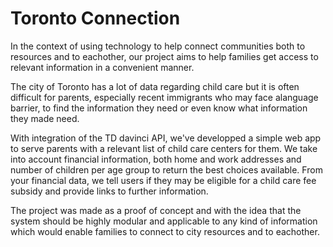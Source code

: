 # Toronto Connection

In the context of using technology to help connect communities both to resources and to eachother, our project aims to help families get access to relevant information in a convenient manner.

The city of Toronto has a lot of data regarding child care but it is often difficult for parents, especially recent immigrants who may face  alanguage barrier, to find the information they need or even know what information they made need.

With integration of the TD davinci API, we've developped a simple web app to serve parents with a relevant list of child care centers for them. We take into account financial information, both home and work addresses and number of children per age group to return the best choices available. 
From your financial data, we tell users if they may be eligible for a child care fee subsidy and provide links to further information. 


The project was made as a proof of concept and with the idea that the system should be highly modular and applicable to any kind of information which would enable families to connect to city resources and to eachother.  

